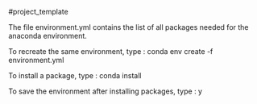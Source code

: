#project_template

The file environment.yml contains the list of all packages needed for the anaconda environment.

To recreate the same environment, type :
    conda env create -f environment.yml

To install a package, type :
    conda install <package>

To save the environment after installing packages, type :
    y
